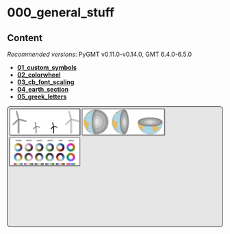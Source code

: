 # 000_general_stuff

## Content

_Recommended versions_: PyGMT v0.11.0-v0.14.0, GMT 6.4.0-6.5.0

- **[01_custom_symbols](https://github.com/yvonnefroehlich/gmt-pygmt-plotting/tree/main/000_general_stuff/01_custom_symbols)**
- **[02_colorwheel](https://github.com/yvonnefroehlich/gmt-pygmt-plotting/tree/main/000_general_stuff/02_colorwheel)**
- **[03_cb_font_scaling](https://github.com/yvonnefroehlich/gmt-pygmt-plotting/tree/main/000_general_stuff/03_cb_font_scaling)**
- **[04_earth_section](https://github.com/yvonnefroehlich/gmt-pygmt-plotting/tree/main/000_general_stuff/04_earth_section)**
- **[05_greek_letters](https://github.com/yvonnefroehlich/gmt-pygmt-plotting/tree/main/000_general_stuff/05_greek_letters)**

![](https://github.com/yvonnefroehlich/gmt-pygmt-plotting/raw/main/_images/github_maps_readme_000general.png)
